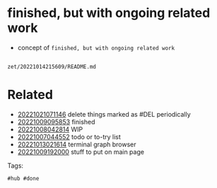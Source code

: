 # finished, but with ongoing related work

- concept of `finished, but with ongoing related work`

```
```

` zet/20221014215609/README.md `

# Related

- [20221021071146](/zet/20221021071146/README.md) delete things marked as #DEL periodically
- [20221009095853](/zet/20221009095853/README.md) finished
- [20221008042814](/zet/20221008042814/README.md) WIP
- [20221007044552](/zet/20221007044552/README.md) todo or to-try list
- [20221013021614](/zet/20221013021614/README.md) terminal graph browser
- [20221009192000](/zet/20221009192000/README.md) stuff to put on main page

Tags:

    #hub #done
